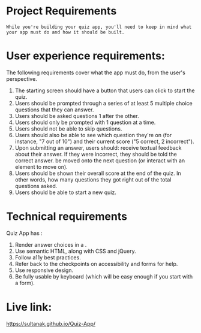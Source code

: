 
# Project Requirements
    While you're building your quiz app, you'll need to keep in mind what your app must do and how it should be built.

# User experience requirements:

The following requirements cover what the app must do, from the user's perspective.

1. The starting screen should have a button that users can click to start the quiz.
2. Users should be prompted through a series of at least 5 multiple choice questions that they can answer.
3. Users should be asked questions 1 after the other.
4. Users should only be prompted with 1 question at a time.
5. Users should not be able to skip questions.
6. Users should also be able to see which question they're on (for instance, "7 out of 10") and their current score ("5 correct, 2 incorrect").
7. Upon submitting an answer, users should: receive textual feedback about their answer. If they were incorrect, they should be told the         correct   answer. be moved onto the next question (or interact with an element to move on).
8. Users should be shown their overall score at the end of the quiz. In other words, how many questions they got right out of the total questions asked.
9. Users should be able to start a new quiz.

# Technical requirements

Quiz  App has :

1. Render answer choices in a .
2. Use semantic HTML, along with CSS and jQuery.
3. Follow a11y best practices.
4. Refer back to the checkpoints on accessibility and forms for help.
5. Use responsive design.
6. Be fully usable by keyboard (which will be easy enough if you start with a form).


# Live link:
 https://sultanak.github.io/Quiz-App/

